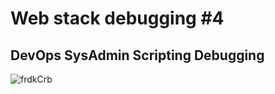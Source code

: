 <h1>Web stack debugging #4</h1>
<h2>DevOps SysAdmin Scripting Debugging</h2>

![frdkCrb](https://github.com/anthonyosigbe/alx-system_engineering-devops/assets/45193993/eed17ea2-a103-4b6b-a217-891d93a1b9b9)
